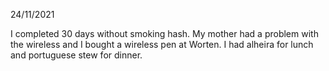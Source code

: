 24/11/2021

I completed 30 days without smoking hash. My mother had a problem with the wireless and I bought a wireless pen at Worten. I had alheira for lunch and portuguese stew for dinner.